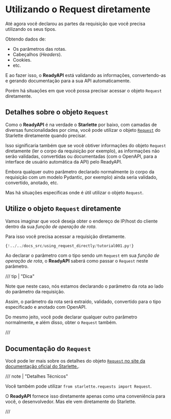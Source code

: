 # Utilizando o Request diretamente

Até agora você declarou as partes da requisição que você precisa utilizando os seus tipos.

Obtendo dados de:

- Os parâmetros das rotas.
- Cabeçalhos (_Headers_).
- Cookies.
- etc.

E ao fazer isso, o **ReadyAPI** está validando as informações, convertendo-as e gerando documentação para a sua API automaticamente.

Porém há situações em que você possa precisar acessar o objeto `Request` diretamente.

## Detalhes sobre o objeto `Request`

Como o **ReadyAPI** é na verdade o **Starlette** por baixo, com camadas de diversas funcionalidades por cima, você pode utilizar o objeto <a href="https://www.starlette.io/requests/" class="external-link" target="_blank">`Request`</a> do Starlette diretamente quando precisar.

Isso significaria também que se você obtiver informações do objeto `Request` diretamente (ler o corpo da requisição por exemplo), as informações não serão validadas, convertidas ou documentadas (com o OpenAPI, para a interface de usuário automática da API) pelo ReadyAPI.

Embora qualquer outro parâmetro declarado normalmente (o corpo da requisição com um modelo Pydantic, por exemplo) ainda seria validado, convertido, anotado, etc.

Mas há situações específicas onde é útil utilizar o objeto `Request`.

## Utilize o objeto `Request` diretamente

Vamos imaginar que você deseja obter o endereço de IP/host do cliente dentro da sua _função de operação de rota_.

Para isso você precisa acessar a requisição diretamente.

```Python hl_lines="1  7-8"
{!../../docs_src/using_request_directly/tutorial001.py!}
```

Ao declarar o parâmetro com o tipo sendo um `Request` em sua _função de operação de rota_, o **ReadyAPI** saberá como passar o `Request` neste parâmetro.

/// tip | "Dica"

Note que neste caso, nós estamos declarando o parâmetro da rota ao lado do parâmetro da requisição.

Assim, o parâmetro da rota será extraído, validado, convertido para o tipo especificado e anotado com OpenAPI.

Do mesmo jeito, você pode declarar qualquer outro parâmetro normalmente, e além disso, obter o `Request` também.

///

## Documentação do `Request`

Você pode ler mais sobre os detalhes do objeto <a href="https://www.starlette.io/requests/" class="external-link" target="_blank">`Request` no site da documentação oficial do Starlette.</a>.

/// note | "Detalhes Técnicos"

Você também pode utilizar `from starlette.requests import Request`.

O **ReadyAPI** fornece isso diretamente apenas como uma conveniência para você, o desenvolvedor. Mas ele vem diretamente do Starlette.

///
